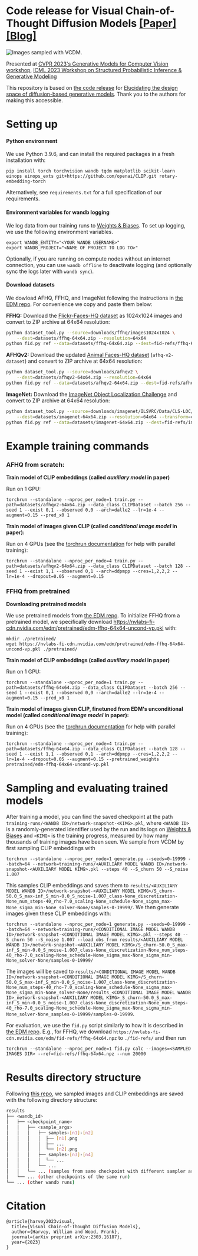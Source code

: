 # Code release for Visual Chain-of-Thought Diffusion Models [[Paper]](https://arxiv.org/abs/2303.16187) [[Blog]](https://plai.cs.ubc.ca/2023/06/17/visual-chain-of-thought-diffusion-models/)

![Images sampled with VCDM.](https://www.cs.ubc.ca/~wsgh/images/afhq-blog.gif)

Presented at [CVPR 2023's Generative Models for Computer Vision  workshop](https://generative-vision.github.io/workshop-CVPR-23/), [ICML 2023 Workshop on Structured Probabilistic Inference & Generative Modeling](https://spigmworkshop.github.io/)

This repository is based on [the code release](https://github.com/NVlabs/edm) for [Elucidating the design space of diffusion-based generative models](https://arxiv.org/abs/2206.00364). Thank you to the authors for making this accessible.

# Setting up

#### Python environment
We use Python 3.9.6, and can install the required packages in a fresh installation with:
```
pip install torch torchvision wandb tqdm matplotlib scikit-learn einops einops_exts git+https://github.com/openai/CLIP.git rotary-embedding-torch
```
Alternatively, see `requirements.txt` for a full specification of our requirements.

#### Environment variables for wandb logging
We log data from our training runs to [Weights & Biases](https://wandb.ai/). To set up logging, we use the following environment variables.
```
export WANDB_ENTITY="<YOUR WANDB USERNAME>"
export WANDB_PROJECT="<NAME OF PROJECT TO LOG TO>"
```
Optionally, if you are running on compute nodes without an internet connection, you can use `wandb offline` to deactivate logging (and optionally sync the logs later with `wandb sync`).

#### Download datasets
We dowload AFHQ, FFHQ, and ImageNet following the instructions in [the EDM repo](https://github.com/NVlabs/edm). For convenience we copy and paste them below:

**FFHQ:** Download the [Flickr-Faces-HQ dataset](https://github.com/NVlabs/ffhq-dataset) as 1024x1024 images and convert to ZIP archive at 64x64 resolution:

```.bash
python dataset_tool.py --source=downloads/ffhq/images1024x1024 \
    --dest=datasets/ffhq-64x64.zip --resolution=64x64
python fid.py ref --data=datasets/ffhq-64x64.zip --dest=fid-refs/ffhq-64x64.npz
```

**AFHQv2:** Download the updated [Animal Faces-HQ dataset](https://github.com/clovaai/stargan-v2/blob/master/README.md#animal-faces-hq-dataset-afhq) (`afhq-v2-dataset`) and convert to ZIP archive at 64x64 resolution:

```.bash
python dataset_tool.py --source=downloads/afhqv2 \
    --dest=datasets/afhqv2-64x64.zip --resolution=64x64
python fid.py ref --data=datasets/afhqv2-64x64.zip --dest=fid-refs/afhqv2-64x64.npz
```

**ImageNet:** Download the [ImageNet Object Localization Challenge](https://www.kaggle.com/competitions/imagenet-object-localization-challenge/data) and convert to ZIP archive at 64x64 resolution:

```.bash
python dataset_tool.py --source=downloads/imagenet/ILSVRC/Data/CLS-LOC/train \
    --dest=datasets/imagenet-64x64.zip --resolution=64x64 --transform=center-crop
python fid.py ref --data=datasets/imagenet-64x64.zip --dest=fid-refs/imagenet-64x64.npz
```

# Example training commands

### AFHQ from scratch:
**Train model of CLIP embeddings (called *auxiliary model* in paper)**

Run on 1 GPU:
```
torchrun --standalone --nproc_per_node=1 train.py --path=datasets/afhqv2-64x64.zip --data_class CLIPDataset --batch 256 --seed 1 --exist 0,1 --observed 0,0 --arch=dalle2 --lr=1e-4 --augment=0.15 --pred_x0 1
```
**Train model of images given CLIP (called *conditional image model* in paper):**

Run on 4 GPUs (see the [torchrun documentation](https://pytorch.org/docs/stable/elastic/run.html) for help with parallel training):
```
torchrun --standalone --nproc_per_node=4 train.py --path=datasets/afhqv2-64x64.zip --data_class CLIPDataset --batch 128 --seed 1 --exist 1,1 --observed 0,1 --arch=ddpmpp --cres=1,2,2,2 --lr=1e-4 --dropout=0.05 --augment=0.15
```

### FFHQ from pretrained
**Downloading pretrained models**

We use pretrained models from [the EDM repo](https://github.com/NVlabs/edm). To initialize FFHQ from a pretrained model, we specifically download https://nvlabs-fi-cdn.nvidia.com/edm/pretrained/edm-ffhq-64x64-uncond-vp.pkl with:
```
mkdir ./pretrained/
wget https://nvlabs-fi-cdn.nvidia.com/edm/pretrained/edm-ffhq-64x64-uncond-vp.pkl ./pretrained/
```
**Train model of CLIP embeddings (called *auxiliary model* in paper)**

Run on 1 GPU:
```
torchrun --standalone --nproc_per_node=1 train.py --path=datasets/ffhq-64x64.zip --data_class CLIPDataset --batch 256 --seed 1 --exist 0,1 --observed 0,0 --arch=dalle2 --lr=1e-4 --augment=0.15 --pred_x0 1
```
**Train model of images given CLIP, finetuned from EDM's unconditional model (called *conditional image model* in paper):**

Run on 4 GPUs (see the [torchrun documentation](https://pytorch.org/docs/stable/elastic/run.html) for help with parallel training):
```
torchrun --standalone --nproc_per_node=4 train.py --path=datasets/ffhq-64x64.zip --data_class CLIPDataset --batch 128 --seed 1 --exist 1,1 --observed 0,1 --arch=ddpmpp --cres=1,2,2,2 --lr=1e-4 --dropout=0.05 --augment=0.15 --pretrained_weights pretrained/edm-ffhq-64x64-uncond-vp.pkl
```

# Sampling and evaluating trained models
After training a model, you can find the saved checkpoint at the path `training-runs/<WANDB ID>/network-snapshot-<KIMG>.pkl`, where `<WANDB ID>` is a randomly-generated identifier used by the run and its logs on [Weights & Biases](https://wandb.ai/) and `<KIMG>` is the training progress, measured by how many thousands of training images have been seen. We sample from VCDM by first sampling CLIP embeddings with
```
torchrun --standalone --nproc_per_node=1 generate.py --seeds=0-19999 --batch=64 --network=training-runs/<AUXILIARY MODEL WANDB ID>/network-snapshot-<AUXILIARY MODEL KIMG>.pkl --steps 40 --S_churn 50 --S_noise 1.007
```
This samples CLIP embeddings and saves them to `results/<AUXILIARY MODEL WANDB ID>/network-snapshot-<AUXILIARY MODEL KIMG>/S_churn-50.0_S_max-inf_S_min-0.0_S_noise-1.007_class-None_discretization-None_num_steps-40_rho-7.0_scaling-None_schedule-None_sigma_max-None_sigma_min-None_solver-None/samples-0-19999/`. We then generate images given these CLIP embeddings with:

```
torchrun --standalone --nproc_per_node=1 generate.py --seeds=0-19999 --batch=64 --network=training-runs/<CONDITIONAL IMAGE MODEL WANDB ID>/network-snapshot-<CONDITIONAL IMAGE MODEL KIMG>.pkl --steps 40 --S_churn 50 --S_noise 1.007 --load_obs_from results/<AUXILIARY MODEL WANDB ID>/network-snapshot-<AUXILIARY MODEL KIMG>/S_churn-50.0_S_max-inf_S_min-0.0_S_noise-1.007_class-None_discretization-None_num_steps-40_rho-7.0_scaling-None_schedule-None_sigma_max-None_sigma_min-None_solver-None/samples-0-19999/
```
The images will be saved to `results/<CONDITIONAL IMAGE MODEL WANDB ID>/network-snapshot-<CONDITIONAL IMAGE MODEL KIMG>/S_churn-50.0_S_max-inf_S_min-0.0_S_noise-1.007_class-None_discretization-None_num_steps-40_rho-7.0_scaling-None_schedule-None_sigma_max-None_sigma_min-None_solver-None/results_<CONDITIONAL IMAGE MODEL WANDB ID>_network-snapshot-<AUXILIARY MODEL KIMG>_S_churn-50.0_S_max-inf_S_min-0.0_S_noise-1.007_class-None_discretization-None_num_steps-40_rho-7.0_scaling-None_schedule-None_sigma_max-None_sigma_min-None_solver-None_samples-0-19999/samples-0-19999`.

For evaluation, we use the `fid.py` script similarly to how it is described in [the EDM repo](https://github.com/NVlabs/edm). E.g., for FFHQ, we download `https://nvlabs-fi-cdn.nvidia.com/edm/fid-refs/ffhq-64x64.npz` to `./fid-refs/` and then run
```
torchrun --standalone --nproc_per_node=1 fid.py calc --images=<SAMPLED IMAGES DIR> --ref=fid-refs/ffhq-64x64.npz --num 20000
```

# Results directory structure

Following [this repo](https://github.com/wsgharvey/video-diffusion), we sampled images and CLIP embeddings are saved with the following directory structure:
```bash
results
├── <wandb_id>
│   ├── <checkpoint_name>
│   │   ├── <sample_args>
│   │   │   ├── samples-[n1]-[n2]
│   │   │   │  ├── [n1].png
│   │   │   │  ├── ...
│   │   │   │  └── [n2].png
│   │   │   ├── samples-[n3]-[n4]
│   │   │   │  └── ...
│   │   │   └── ...
│   │   └── ... (samples from same checkpoint with different sampler arguments)
│   └── ... (other checkpoints of the same run)
└── ... (other wandb runs)
```

# Citation

```
@article{harvey2023visual,
  title={Visual Chain-of-Thought Diffusion Models},
  author={Harvey, William and Wood, Frank},
  journal={arXiv preprint arXiv:2303.16187},
  year={2023}
}
```
